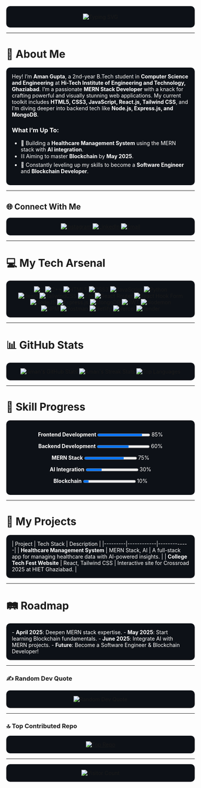 <div align="center" style="background-color: #0D1117; padding: 20px; border-radius: 10px;">
  <img src="https://readme-typing-svg.herokuapp.com?font=Orbitron&size=40&duration=4000&pause=500&color=00FFFF&center=true&vCenter=true&width=600&lines=Hey+There!+I’m+Aman+Gupta;Aspiring+MERN+Stack+Wizard" alt="Typing SVG" />
</div>

---

# 💫 About Me
<div style="background-color: #0D1117; padding: 15px; border-radius: 10px; color: #FFFFFF;">
Hey! I’m <b>Aman Gupta</b>, a 2nd-year B.Tech student in <b>Computer Science and Engineering</b> at <b>Hi-Tech Institute of Engineering and Technology, Ghaziabad</b>. I’m a passionate <b>MERN Stack Developer</b> with a knack for crafting powerful and visually stunning web applications. My current toolkit includes <b>HTML5, CSS3, JavaScript, React.js, Tailwind CSS</b>, and I’m diving deeper into backend tech like <b>Node.js, Express.js, and MongoDB</b>.

### What I’m Up To:
- 🏥 Building a <b>Healthcare Management System</b> using the MERN stack with <b>AI integration</b>.
- ⛓️ Aiming to master <b>Blockchain</b> by <b>May 2025</b>.
- 🌟 Constantly leveling up my skills to become a <b>Software Engineer</b> and <b>Blockchain Developer</b>.
</div>

---

## 🌐 Connect With Me
<div align="center" style="background-color: #0D1117; padding: 15px; border-radius: 10px;">
  <a href="https://instagram.com/gupta_aman_9161"><img src="https://img.shields.io/badge/Instagram-%23E4405F.svg?logo=Instagram&logoColor=white" alt="Instagram"></a>
  <a href="https://linkedin.com/in/amangupta9454"><img src="https://img.shields.io/badge/LinkedIn-%230077B5.svg?logo=linkedin&logoColor=white" alt="LinkedIn"></a>
  <a href="mailto:ag0567688@gmail.com"><img src="https://img.shields.io/badge/Email-D14836?logo=gmail&logoColor=white" alt="Email"></a>
</div>

---

# 💻 My Tech Arsenal
<div align="center" style="background-color: #0D1117; padding: 15px; border-radius: 10px;">
  <img src="https://img.shields.io/badge/c-%2300599C.svg?style=for-the-badge&logo=c&logoColor=white" alt="C">
  <img src="https://img.shields.io/badge/c++-%2300599C.svg?style=for-the-badge&logo=c%2B%2B&logoColor=white" alt="C++">
  <img src="https://img.shields.io/badge/html5-%23E34F26.svg?style=for-the-badge&logo=html5&logoColor=white" alt="HTML5">
  <img src="https://img.shields.io/badge/css3-%231572B6.svg?style=for-the-badge&logo=css3&logoColor=white" alt="CSS3">
  <img src="https://img.shields.io/badge/javascript-%23323330.svg?style=for-the-badge&logo=javascript&logoColor=%23F7DF1E" alt="JavaScript">
  <img src="https://img.shields.io/badge/python-3670A0?style=for-the-badge&logo=python&logoColor=ffdd54" alt="Python">
  <br/>
  <img src="https://img.shields.io/badge/react-%2320232a.svg?style=for-the-badge&logo=react&logoColor=%2361DAFB" alt="React">
  <img src="https://img.shields.io/badge/tailwindcss-%2338B2AC.svg?style=for-the-badge&logo=tailwind-css&logoColor=white" alt="TailwindCSS">
  <img src="https://img.shields.io/badge/vite-%23646CFF.svg?style=for-the-badge&logo=vite&logoColor=white" alt="Vite">
  <img src="https://img.shields.io/badge/react_router-CA4245?style=for-the-badge&logo=react-router&logoColor=white" alt="React Router">
  <img src="https://img.shields.io/badge/react_hook_form-%23EC5990.svg?style=for-the-badge&logo=reacthookform&logoColor=white" alt="React Hook Form">
  <br/>
  <img src="https://img.shields.io/badge/node.js-6DA55F?style=for-the-badge&logo=node.js&logoColor=white" alt="NodeJS">
  <img src="https://img.shields.io/badge/express.js-%23404d59.svg?style=for-the-badge&logo=express&logoColor=%2361DAFB" alt="Express.js">
  <img src="https://img.shields.io/badge/mongodb-%234ea94b.svg?style=for-the-badge&logo=mongodb&logoColor=white" alt="MongoDB">
  <img src="https://img.shields.io/badge/jwt-black?style=for-the-badge&logo=JSON%20web%20tokens" alt="JWT">
  <img src="https://img.shields.io/badge/nodemon-%23323330.svg?style=for-the-badge&logo=nodemon&logoColor=%BBDEAD" alt="Nodemon">
  <br/>
  <img src="https://img.shields.io/badge/npm-%23CB3837.svg?style=for-the-badge&logo=npm&logoColor=white" alt="NPM">
  <img src="https://img.shields.io/badge/postman-FF6C37?style=for-the-badge&logo=postman&logoColor=white" alt="Postman">
  <img src="https://img.shields.io/badge/netlify-%23000000.svg?style=for-the-badge&logo=netlify&logoColor=#00C7B7" alt="Netlify">
  <img src="https://img.shields.io/badge/vercel-%23000000.svg?style=for-the-badge&logo=vercel&logoColor=white" alt="Vercel">
  <img src="https://img.shields.io/badge/render-%46E3B7.svg?style=for-the-badge&logo=render&logoColor=white" alt="Render">
</div>

---

# 📊 GitHub Stats
<div align="center" style="background-color: #0D1117; padding: 15px; border-radius: 10px;">
  <img src="https://github-readme-stats.vercel.app/api?username=amangupta9454&show_icons=true&theme=radical&hide_border=true&bg_color=0D1117" alt="Aman's GitHub Stats" />
  <img src="https://github-readme-streak-stats.herokuapp.com/?user=amangupta9454&theme=radical&hide_border=true&background=0D1117" alt="Aman's Streak Stats" />
  <img src="https://github-readme-stats.vercel.app/api/top-langs/?username=amangupta9454&layout=compact&theme=radical&hide_border=true&bg_color=0D1117" alt="Top Languages" />
</div>

---

# 🚀 Skill Progress
<div align="center" style="background-color: #0D1117; padding: 15px; border-radius: 10px; color: #FFFFFF;">
  <p><b>Frontend Development</b> <progress value="85" max="100"></progress> 85%</p>
  <p><b>Backend Development</b> <progress value="60" max="100"></progress> 60%</p>
  <p><b>MERN Stack</b> <progress value="75" max="100"></progress> 75%</p>
  <p><b>AI Integration</b> <progress value="30" max="100"></progress> 30%</p>
  <p><b>Blockchain</b> <progress value="10" max="100"></progress> 10%</p>
</div>

---

# 🌟 My Projects
<div style="background-color: #0D1117; padding: 15px; border-radius: 10px; color: #FFFFFF;">
| Project | Tech Stack | Description |
|---------|------------|-------------|
| <b>Healthcare Management System</b> | MERN Stack, AI | A full-stack app for managing healthcare data with AI-powered insights. |
| <b>College Tech Fest Website</b> | React, Tailwind CSS | Interactive site for Crossroad 2025 at HIET Ghaziabad. |
</div>

---

# 🛤️ Roadmap
<div style="background-color: #0D1117; padding: 15px; border-radius: 10px; color: #FFFFFF;">
- <b>April 2025</b>: Deepen MERN stack expertise.
- <b>May 2025</b>: Start learning Blockchain fundamentals.
- <b>June 2025</b>: Integrate AI with MERN projects.
- <b>Future</b>: Become a Software Engineer & Blockchain Developer!
</div>

---

### ✍️ Random Dev Quote
<div align="center" style="background-color: #0D1117; padding: 15px; border-radius: 10px;">
  <img src="https://quotes-github-readme.vercel.app/api?type=horizontal&theme=radical" alt="Random Dev Quote" />
</div>

---

### 🔝 Top Contributed Repo
<div align="center" style="background-color: #0D1117; padding: 15px; border-radius: 10px;">
  <a href="https://github.com/amangupta9454/healthcare-management-system">
    <img src="https://github-readme-stats.vercel.app/api/pin/?username=amangupta9454&repo=healthcare-management-system&theme=radical&hide_border=true&bg_color=0D1117" alt="Top Repo" />
  </a>
</div>

---

<div align="center" style="background-color: #0D1117; padding: 15px; border-radius: 10px;">
  <img src="https://visitor-badge.laobi.icu/badge?page_id=amangupta9454.amangupta9454&left_color=gray&right_color=cyan" alt="Visitor Count" />
</div>

<!-- Enhanced with love by Aman Gupta & Grok 3 -->
